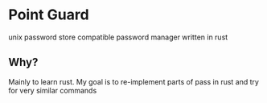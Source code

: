 # Point Guard
unix password store compatible password manager written in rust

## Why?
Mainly to learn rust.  My goal is to re-implement parts of pass in rust and try for very similar commands
